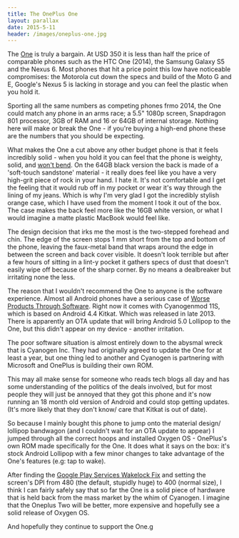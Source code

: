 ```yaml
---
title: The OnePlus One
layout: parallax
date: 2015-5-11
header: /images/oneplus-one.jpg
---
```


The [One](http://oneplus.net/one) is truly a bargain. At USD 350 it is less than half the price of comparable phones such as the HTC One (2014), the Samsung Galaxy S5 and the Nexus 6. Most phones that hit a price point this low have noticeable compromises: the Motorola cut down the specs and build of the Moto G and E, Google's Nexus 5 is lacking in storage and you can feel the plastic when you hold it.

Sporting all the same numbers as competing phones frmo 2014, the One could match any phone in an arms race; a 5.5" 1080p screen, Snapdragon 801 processor, 3GB of RAM and 16 or 64GB of internal storage. Nothing here will make or break the One - if you're buying a high-end phone these are the numbers that you should be expecting.

What makes the One a cut above any other budget phone is that it feels incredibly solid - when you hold it you can feel that the phone is weighty, solid, and [won't bend](https://www.youtube.com/watch?v=znK652H6yQM). On the 64GB black version the back is made of a 'soft-touch sandstone' material - it really does feel like you have a very high-grit piece of rock in your hand. I hate it. It's not comfortable and I get the feeling that it would rub off in my pocket or wear it's way through the lining of my jeans. Which is why I'm very glad I got the incredibly stylish orange case, which I have used from the moment I took it out of the box. The case makes the back feel more like the 16GB white version, or what I would imagine a matte plastic MacBook would feel like.

The design decision that irks me the most is the two-stepped forehead and chin. The edge of the screen stops 1 mm short from the top and bottom of the phone, leaving the faux-metal band that wraps around the edge in between the screen and back cover visible. It doesn't look terrible but after a few hours of sitting in a lint-y pocket it gathers specs of dust that doesn't easily wipe off because of the sharp corner. By no means a dealbreaker but irritating none the less.

The reason that I wouldn't recommend the One to anyone is the software experience. Almost all Android phones have a serious case of [Worse Products Through Software](http://hypercritical.co/2013/01/07/ces-worse-products-through-software). Right now it comes with Cyanogenmod 11S, which is based on Android 4.4 Kitkat. Which was released in late 2013. There is apparently an OTA update that will bring Android 5.0 Lollipop to the One, but this didn't appear on my device - another irritation.

The poor software situation is almost entirely down to the abysmal wreck that is Cyanogen Inc. They had originally agreed to update the One for at least a year, but one thing led to another and Cyanogen is partnering with Microsoft and OnePlus is building their own ROM.

This may all make sense for someone who reads tech blogs all day and has some understanding of the politics of the deals involved, but for most people they will just be annoyed that they got this phone and it's now running an 18 month old version of Android and could stop getting updates. (It's more likely that they don't know/ care that Kitkat is out of date).

So because I mainly bought this phone to jump onto the material design/ lollipop bandwagon (and I couldn't wait for an OTA update to appear) I jumped through all the correct hoops and installed Oxygen OS - OnePlus's own ROM made specifically for the One. It does what it says on the box: it's stock Android Lollipop with a few minor changes to take advantage of the One's features (e.g: tap to wake).

After finding the [Google Play Services Wakelock Fix](https://plus.google.com/112425488314892935797/posts/VqubRkcTpEE) and setting the screen's DPI from 480 (the default, stupidly huge) to 400 (normal size), I think I can fairly safely say that so far the One is a solid piece of hardware that is held back from the mass market by the whim of Cyanogen. I imagine that the Oneplus Two will be better, more expensive and hopefully see a solid release of Oxygen OS.

And hopefully they continue to support the One.g